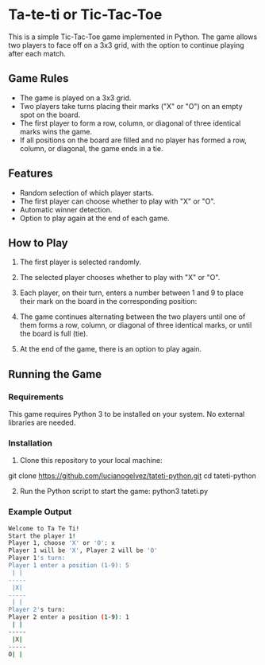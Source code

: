 # Ta-te-ti or Tic-Tac-Toe 

This is a simple Tic-Tac-Toe game implemented in Python. The game allows two players to face off on a 3x3 grid, with the option to continue playing after each match.

## Game Rules

- The game is played on a 3x3 grid.
- Two players take turns placing their marks ("X" or "O") on an empty spot on the board.
- The first player to form a row, column, or diagonal of three identical marks wins the game.
- If all positions on the board are filled and no player has formed a row, column, or diagonal, the game ends in a tie.

## Features

- Random selection of which player starts.
- The first player can choose whether to play with "X" or "O".
- Automatic winner detection.
- Option to play again at the end of each game.

## How to Play

1. The first player is selected randomly.
2. The selected player chooses whether to play with "X" or "O".
3. Each player, on their turn, enters a number between 1 and 9 to place their mark on the board in the corresponding position:

4. The game continues alternating between the two players until one of them forms a row, column, or diagonal of three identical marks, or until the board is full (tie).
5. At the end of the game, there is an option to play again.

## Running the Game

### Requirements

This game requires Python 3 to be installed on your system. No external libraries are needed.

### Installation

1. Clone this repository to your local machine:

git clone https://github.com/lucianogelvez/tateti-python.git
cd tateti-python

2. Run the Python script to start the game:
python3 tateti.py

### Example Output

```bash
Welcome to Ta Te Ti!
Start the player 1!
Player 1, choose 'X' or 'O': x
Player 1 will be 'X', Player 2 will be 'O'
Player 1's turn:
Player 1 enter a position (1-9): 5
 | | 
-----
 |X| 
-----
 | | 
Player 2's turn:
Player 2 enter a position (1-9): 1
 | | 
-----
 |X|
-----
O| | 
